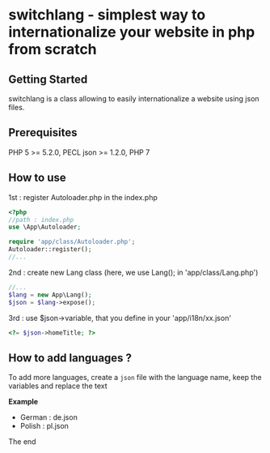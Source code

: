 # switchlang - simplest way to internationalize your website in php from scratch

## Getting Started
switchlang is a class allowing to easily internationalize a website using json files.

## Prerequisites
PHP 5 >= 5.2.0, PECL json >= 1.2.0, PHP 7

## How to use
1st : register Autoloader.php in the index.php

  ```php
<?php
//path : index.php
use \App\Autoloader;

require 'app/class/Autoloader.php';
Autoloader::register();
//...
```

2nd : create new Lang class (here, we use Lang(); in 'app/class/Lang.php')
```php
//...
$lang = new App\Lang();
$json = $lang->expose();
```
3rd : use $json->variable, that you define in your 'app/i18n/xx.json'
```php
<?= $json->homeTitle; ?>
```

## How to add languages ?

To add more languages, create a ```json``` file with the language name, keep the variables and replace the text

**Example**

* German : de.json
* Polish : pl.json

The end
